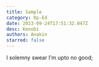 ```yaml
---
title: Sample
category: Op-Ed
date: 2023-09-24T17:51:32.047Z
desc: Kenobi
authors: Anakin
starred: false
---
```

I solemny swear I'm upto no good;